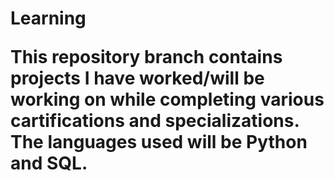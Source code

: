<h1>  Learning
  
This repository branch contains projects I have worked/will be working on while completing various cartifications and specializations. The languages used will be Python and SQL.

